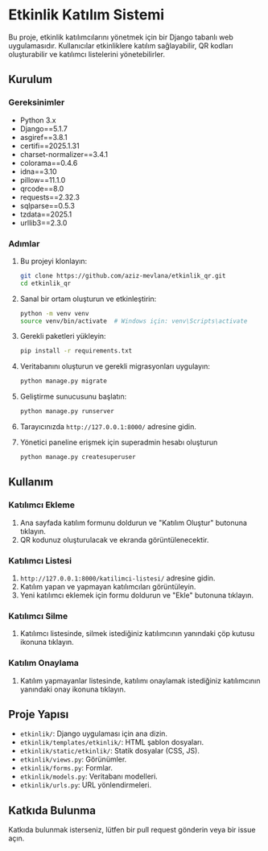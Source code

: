 # Etkinlik Katılım Sistemi

Bu proje, etkinlik katılımcılarını yönetmek için bir Django tabanlı web uygulamasıdır. Kullanıcılar etkinliklere katılım sağlayabilir, QR kodları oluşturabilir ve katılımcı listelerini yönetebilirler.

## Kurulum

### Gereksinimler

- Python 3.x
- Django==5.1.7
- asgiref==3.8.1
- certifi==2025.1.31
- charset-normalizer==3.4.1
- colorama==0.4.6
- idna==3.10
- pillow==11.1.0
- qrcode==8.0
- requests==2.32.3
- sqlparse==0.5.3
- tzdata==2025.1
- urllib3==2.3.0

### Adımlar

1. Bu projeyi klonlayın:
    ```bash
    git clone https://github.com/aziz-mevlana/etkinlik_qr.git
    cd etkinlik_qr
    ```

2. Sanal bir ortam oluşturun ve etkinleştirin:
    ```bash
    python -m venv venv
    source venv/bin/activate  # Windows için: venv\Scripts\activate
    ```

3. Gerekli paketleri yükleyin:
    ```bash
    pip install -r requirements.txt
    ```

4. Veritabanını oluşturun ve gerekli migrasyonları uygulayın:
    ```bash
    python manage.py migrate
    ```

5. Geliştirme sunucusunu başlatın:
    ```bash
    python manage.py runserver
    ```

6. Tarayıcınızda `http://127.0.0.1:8000/` adresine gidin.

7. Yönetici paneline erişmek için superadmin hesabı oluşturun
    ```bash
    python manage.py createsuperuser
    ```

## Kullanım

### Katılımcı Ekleme

1. Ana sayfada katılım formunu doldurun ve "Katılım Oluştur" butonuna tıklayın.
2. QR kodunuz oluşturulacak ve ekranda görüntülenecektir.

### Katılımcı Listesi

1. `http://127.0.0.1:8000/katilimci-listesi/` adresine gidin.
2. Katılım yapan ve yapmayan katılımcıları görüntüleyin.
3. Yeni katılımcı eklemek için formu doldurun ve "Ekle" butonuna tıklayın.

### Katılımcı Silme

1. Katılımcı listesinde, silmek istediğiniz katılımcının yanındaki çöp kutusu ikonuna tıklayın.

### Katılım Onaylama

1. Katılım yapmayanlar listesinde, katılımı onaylamak istediğiniz katılımcının yanındaki onay ikonuna tıklayın.

## Proje Yapısı

- `etkinlik/`: Django uygulaması için ana dizin.
- `etkinlik/templates/etkinlik/`: HTML şablon dosyaları.
- `etkinlik/static/etkinlik/`: Statik dosyalar (CSS, JS).
- `etkinlik/views.py`: Görünümler.
- `etkinlik/forms.py`: Formlar.
- `etkinlik/models.py`: Veritabanı modelleri.
- `etkinlik/urls.py`: URL yönlendirmeleri.

## Katkıda Bulunma

Katkıda bulunmak isterseniz, lütfen bir pull request gönderin veya bir issue açın.
